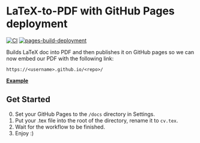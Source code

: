 # LaTeX-to-PDF with GitHub Pages deployment

[![CI](https://github.com/xtenzQ/cv/actions/workflows/blank.yml/badge.svg)](https://github.com/xtenzQ/cv/actions/workflows/blank.yml) [![pages-build-deployment](https://github.com/xtenzQ/cv/actions/workflows/pages/pages-build-deployment/badge.svg?branch=main)](https://github.com/xtenzQ/cv/actions/workflows/pages/pages-build-deployment)

Builds LaTeX doc into PDF and then publishes it on GitHub pages so we can now embed our PDF with the following link:
```
https://<username>.github.io/<repo>/
```
**[Example](https://rusetskii.dev/cv)**

## Get Started

0.  Set your GitHub Pages to the `/docs` directory in Settings.
1.  Put your .tex file into the root of the directory, rename it to `cv.tex`.
2.  Wait for the workflow to be finished.
3.  Enjoy :)
